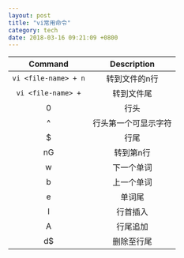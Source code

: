 ```yaml
---
layout: post
title: "vi常用命令"
category: tech
date: 2018-03-16 09:21:09 +0800
---
```


|       Command        |     Description      |
| :------------------: | :------------------: |
| `vi <file-name> + n` |    转到文件的n行     |
|  `vi <file-name> +`  |      转到文件尾      |
|          0           |         行头         |
|          ^           | 行头第一个可显示字符 |
|          $           |         行尾         |
|          nG          |      转到第n行       |
|          w           |      下一个单词      |
|          b           |      上一个单词      |
|          e           |        单词尾        |
|          I           |       行首插入       |
|          A           |       行尾追加       |
|          d$          |      删除至行尾      |
